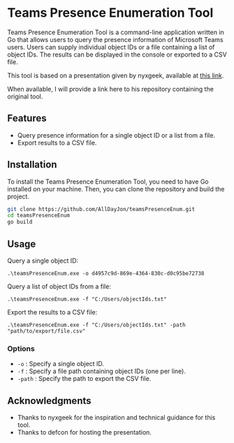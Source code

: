 # Teams Presence Enumeration Tool

Teams Presence Enumeration Tool is a command-line application written in Go that allows users to query the presence information of Microsoft Teams users. Users can supply individual object IDs or a file containing a list of object IDs. The results can be displayed in the console or exported to a CSV file.

This tool is based on a presentation given by nyxgeek, available at [this link](https://media.defcon.org/DEF%20CON%2031/DEF%20CON%2031%20presentations/nyxgeek%20-%20Track%20the%20Planet%20Mapping%20Identities%20Monitoring%20Presence%20and%20Decoding%20Business%20Alliances%20in%20the%20Azure%20Ecosystem.pdf).

When available, I will provide a link here to his repository containing the original tool.
## Features

- Query presence information for a single object ID or a list from a file.
- Export results to a CSV file.

## Installation

To install the Teams Presence Enumeration Tool, you need to have Go installed on your machine. Then, you can clone the repository and build the project.

```bash
git clone https://github.com/AllDayJon/teamsPresenceEnum.git
cd teamsPresenceEnum
go build
```

## Usage

Query a single object ID:

```
.\teamsPresenceEnum.exe -o d4957c9d-869e-4364-830c-d0c95be72738
```

Query a list of object IDs from a file:


```
.\teamsPresenceEnum.exe -f "C:/Users/objectIds.txt"
```


Export the results to a CSV file:


```
.\teamsPresenceEnum.exe -f "C:/Users/objectIds.txt" -path "path/to/export/file.csv"
```


### Options

- `-o` : Specify a single object ID.
- `-f` : Specify a file path containing object IDs (one per line).
- `-path` : Specify the path to export the CSV file.


## Acknowledgments

- Thanks to nyxgeek for the inspiration and technical guidance for this tool. 
- Thanks to defcon for hosting the presentation.
